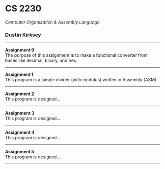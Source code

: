 # CS 2230
*Computer Organization & Assembly Language*
### Dustin Kirksey

---

**Assignment 0**  
The purpose of this assignment is to make a functional converter from bases like decimal, binary, and hex.

---

**Assignment 1**  
This program is a simple divider (with modulus) written in Assembly (ASM).

---

**Assignment 2**  
This program is designed...

---

**Assignment 3**  
This program is designed...

---

**Assignment 4**  
This program is designed...

---

**Assignment 5**  
This program is designed...

---
